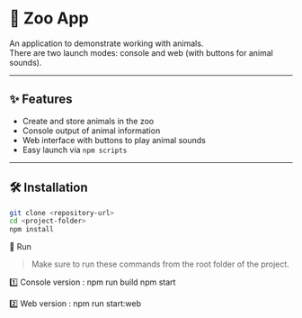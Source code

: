 # 🦁 Zoo App

An application to demonstrate working with animals.  
There are two launch modes: console and web (with buttons for animal sounds).

---

## ✨ Features
- Create and store animals in the zoo  
- Console output of animal information  
- Web interface with buttons to play animal sounds  
- Easy launch via `npm scripts`

---

## 🛠 Installation
```bash
git clone <repository-url>
cd <project-folder>
npm install
```

🚀 Run
> Make sure to run these commands from the root folder of the project.

1️⃣ Console version :
npm run build
npm start

2️⃣ Web version :
npm run start:web